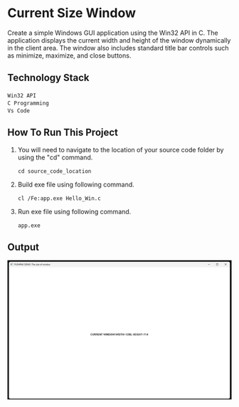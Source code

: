 # Current Size Window

Create a simple Windows GUI application using the Win32 API in C. The application displays the current width and height of the window dynamically in the client area. The window also includes standard title bar controls such as minimize, maximize, and close buttons.


## Technology Stack

`Win32 API` <br>
`C Programming` <br>
`Vs Code`

## How To Run This Project

                                
1. You will need to navigate to the location of your source code folder by using the "cd" command.

     ```shell
   cd source_code_location

2. Build exe file using following command.

    ```shell
   cl /Fe:app.exe Hello_Win.c

3. Run exe file using following command.

    ```shell
   app.exe

## Output
<img src="Output.png" alt="HelloWin">





